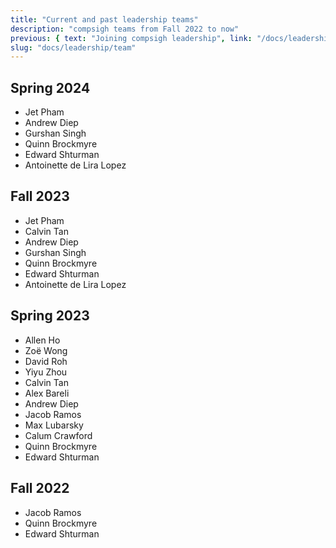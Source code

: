 ```yaml
---
title: "Current and past leadership teams"
description: "compsigh teams from Fall 2022 to now"
previous: { text: "Joining compsigh leadership", link: "/docs/leadership/joining" }
slug: "docs/leadership/team"
---
```


## Spring 2024

- Jet Pham
- Andrew Diep
- Gurshan Singh
- Quinn Brockmyre
- Edward Shturman
- Antoinette de Lira Lopez

## Fall 2023

- Jet Pham
- Calvin Tan
- Andrew Diep
- Gurshan Singh
- Quinn Brockmyre
- Edward Shturman
- Antoinette de Lira Lopez

## Spring 2023

- Allen Ho
- Zoë Wong
- David Roh
- Yiyu Zhou
- Calvin Tan
- Alex Bareli
- Andrew Diep
- Jacob Ramos
- Max Lubarsky
- Calum Crawford
- Quinn Brockmyre
- Edward Shturman

## Fall 2022

- Jacob Ramos
- Quinn Brockmyre
- Edward Shturman
